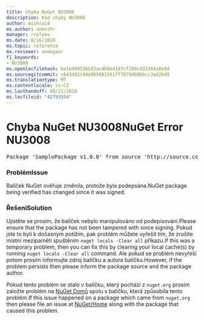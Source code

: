```yaml
---
title: Chyba NuGet NU3008
description: Kód chyby NU3008
author: mishra14
ms.author: anmishr
manager: rrelyea
ms.date: 8/16/2018
ms.topic: reference
ms.reviewer: anangaur
f1_keywords:
- NU3008
ms.openlocfilehash: ba1e499336bd3ac4b9a4187cf289cd32384a8e9d
ms.sourcegitcommit: c643dd2c44e085601551ff7079d696bcc3ad2b49
ms.translationtype: MT
ms.contentlocale: cs-CZ
ms.lasthandoff: 08/21/2018
ms.locfileid: "42793554"
---
```

# <a name="nuget-error-nu3008"></a><span data-ttu-id="5c9f3-103">Chyba NuGet NU3008</span><span class="sxs-lookup"><span data-stu-id="5c9f3-103">NuGet Error NU3008</span></span>

<pre>Package 'SamplePackage v1.0.0' from source 'http://source.com/index.json': The package integrity check failed.</pre>

### <a name="issue"></a><span data-ttu-id="5c9f3-104">Problém</span><span class="sxs-lookup"><span data-stu-id="5c9f3-104">Issue</span></span>

<span data-ttu-id="5c9f3-105">Balíček NuGet ověřuje změnila, protože byla podepsána.</span><span class="sxs-lookup"><span data-stu-id="5c9f3-105">NuGet package being verified has changed since it was signed.</span></span>


### <a name="solution"></a><span data-ttu-id="5c9f3-106">Řešení</span><span class="sxs-lookup"><span data-stu-id="5c9f3-106">Solution</span></span>

<span data-ttu-id="5c9f3-107">Ujistěte se prosím, že balíček nebylo manipulováno od podepisování.</span><span class="sxs-lookup"><span data-stu-id="5c9f3-107">Please ensure that the package has not been tampered with since signing.</span></span> <span data-ttu-id="5c9f3-108">Pokud jste to byli k dočasným potížím, pak problém můžete vyřešit tím, že zrušíte místní mezipaměti spuštěním `nuget locals -Clear all` příkazu.</span><span class="sxs-lookup"><span data-stu-id="5c9f3-108">If this was a temporary problem, then you can fix this by clearing your local cache(s) by running `nuget locals -Clear all` command.</span></span> <span data-ttu-id="5c9f3-109">Ale pokud se problém nevyřeší potom prosím informujte zdroj balíčku a autora balíčku.</span><span class="sxs-lookup"><span data-stu-id="5c9f3-109">However, if the problem persists then please inform the package source and the package author.</span></span>

<span data-ttu-id="5c9f3-110">Pokud tento problém se stalo v balíčku, který pochází z `nuget.org` prosím založte problém na [NuGet Domů](https://github.com/NuGet/Home/issues) spolu s balíčku, která způsobila tento problém.</span><span class="sxs-lookup"><span data-stu-id="5c9f3-110">If this issue happened on a package which came from `nuget.org` then please file an issue at [NuGet/Home](https://github.com/NuGet/Home/issues) along with the package that caused this problem.</span></span>


